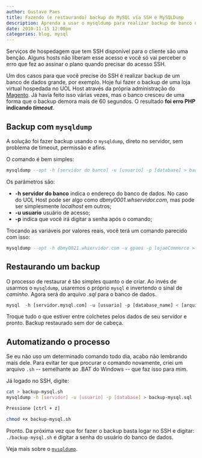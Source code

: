 ```yaml
---
author: Gustavo Paes
title: Fazendo (e restaurando) backup do MySQL via SSH e MySQLDump
description: Aprenda a usar o mysqldump para realizar backup de banco de dados grandes o suficiente para causar erro de timeout.
date: 2010-11-15 12:00pm
categories: blog, mysql
---
```


Serviços de hospedagem que tem SSH disponível para o cliente são uma benção. Alguns hosts não liberam esse acesso e você só vai perceber o erro que fez ao assinar o plano quando precisar do acesso SSH.

Um dos casos para que você precise do SSH é realizar backup de um banco de dados grande, por exemplo. Hoje fui fazer o backup de uma loja virtual hospedada no UOL Host através da própria administração do [Magento](http://www.magentocommerce.com/). Já havia feito isso várias vezes, mas o banco cresceu de uma forma que o backup demora mais de 60 segundos. O resultado **foi erro PHP indicando _timeout_**.

## Backup com `mysqldump`

A solução foi fazer backup usando o `mysqldump`, direto no servidor, sem problema de timeout, permissão e afins.

O comando é bem simples:

``` sql
mysqldump --opt -h [servidor do banco] -u [usuario] -p [database] > backup.sql
```


Os parâmetros são:

+ **-h servidor do banco** indica o endereço do banco de dados. No caso do UOL Host pode ser algo como _dbmy0001.whservidor.com_, mas pode ser simplesmente _localhost_ em outros;
+ **-u usuario** usuário de acesso;
+ **-p** indica que você irá digitar a senha após o comando;

Trocando as variáveis por valores reais, você terá um comando parecido com isso:

``` sql
mysqldump --opt -h dbmy0021.whservidor.com -u gpaes -p lojaeCommerce > 2010-11-15.database.sql
```


## Restaurando um backup

O processo de restaurar é tão simples quanto o de criar. Ao invés de usarmos o `mysqldump`, usaremos o próprio `mysql` e invertendo o sinal de _caminho_. Agora será do arquivo _.sql_ para o banco de dados.

``` sql
mysql  -h [servidor.mysql.com] -u [usuario] -p [database_name] < [arquivo-para-restaurar.sql]
```


Troque tudo o que estiver entre colchetes pelos dados de seu servidor e pronto. Backup restaurado sem dor de cabeça.

## Automatizando o processo

Se eu não uso um determinado comando todo dia, acabo não lembrando mais dele. Para evitar ter que procurar o comando novamente, criei um arquivo `.sh` -- semelhante ao .BAT do Windows -- que faz isso para mim.

Já logado no SSH, digite:

``` bash
cat > backup-mysql.sh
mysqldump -h [servidor] -u [usuario] -p [database] > backup-mysql.sql

Pressione [ctrl + z]

chmod +x backup-mysql.sh
```

Pronto. Da próxima vez que for fazer o backup basta logar no SSH e digitar: `./backup-mysql.sh` e digitar a senha do usuário do banco de dados.

Veja mais sobre o [`mysqldump`](http://www.google.com.br/search?q=backup+with+mysqldump).

